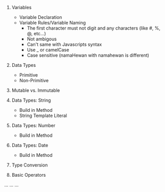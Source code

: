 1. Variables
    - Variable Declaration
    - Variable Rules/Variable Naming
        - The first character must not digit and any characters (like #, %, @, etc...)
        - Not ambigous
        - Can't same with Javascripts syntax
        - Use _ or camelCase 
        - Case sensitive (namaHewan with namahewan is different)

2. Data Types
    - Primitive
    - Non-Primitive

3. Mutable vs. Immutable

4. Data Types: String
    - Build in Method
    - String Template Literal

5. Data Types: Number
    - Build in Method
    
6. Data Types: Date
    - Build in Method

7. Type Conversion

8. Basic Operators

...
...
...